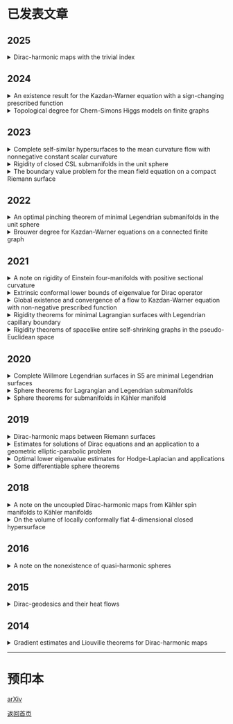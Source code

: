 # 已发表文章

## 2025
<details>
<summary>Dirac-harmonic maps with the trivial index</summary>

Jost, Jürgen; <strong>Sun, Linlin</strong>; Zhu, Jingyong  
[Sci. China Math. 68 (2025), no. 4, 917-938.](https://doi.org/10.1007/s11425-023-2283-0)
</details>

## 2024
<details>
<summary>An existence result for the Kazdan-Warner equation with a sign-changing prescribed function</summary>

<strong>Sun, Linlin</strong>; Zhu, Jingyong  
[Calc. Var. Partial Differential Equations 63 (2024), no. 2, Paper No. 52, 16 pp.](https://doi.org/10.1007/s00526-023-02659-4)
</details>

<details>
<summary>Topological degree for Chern-Simons Higgs models on finite graphs</summary>

Li, Jiayu; <strong>Sun, Linlin</strong>; Yang, Yunyan  
[Calc. Var. Partial Differential Equations 63 (2024), no. 4, Paper No. 81, 21 pp.](https://doi.org/10.1007/s00526-024-02706-8)  
</details>

## 2023
<details>
<summary>Complete self-similar hypersurfaces to the mean curvature flow with nonnegative constant scalar curvature</summary>

Luo, Yong; <strong>Sun, Linlin</strong>; Yin, Jiabin  
[Front. Math. 18 (2023), no. 2, 417–430.](https://doi.org/10.1007/s11464-021-0229-x)  
</details>

<details>
<summary>Rigidity of closed CSL submanifolds in the unit sphere</summary>

Luo, Yong; <strong>Sun, Linlin</strong>  
[Ann. Inst. H. Poincaré C Anal. Non Linéaire 40 (2023), no. 3, 531–555.](https://doi.org/10.4171/aihpc/50)  
</details>

<details>
<summary>The boundary value problem for the mean field equation on a compact Riemann surface</summary>

Li, Jiayu; <strong>Sun, Linlin</strong>; Yang, Yunyan  
[Sci. China Math. 66 (2023), no. 1, 115–142.](https://doi.org/10.1007/s11425-021-1962-5)  
</details>

## 2022
<details>
<summary>An optimal pinching theorem of minimal Legendrian submanifolds in the unit sphere</summary>

Luo, Yong; <strong>Sun, Linlin</strong>; Yin, Jiabin  
[Calc. Var. Partial Differential Equations 61 (2022), no. 5, Paper No. 192, 18 pp.](https://doi.org/10.1007/s00526-022-02304-6)  
</details>

<details>
<summary>Brouwer degree for Kazdan-Warner equations on a connected finite graph</summary>

<strong>Sun, Linlin</strong>; Wang, Liuquan  
[Adv. Math. 404 (2022), part B, Paper No. 108422, 29 pp.](https://doi.org/10.1016/j.aim.2022.108422)  
</details>

## 2021
<details>
<summary>A note on rigidity of Einstein four-manifolds with positive sectional curvature</summary>

Cui, Qing; <strong>Sun, Linlin</strong>  
[Manuscripta Math. 165 (2021), no. 1-2, 269–282.](https://doi.org/10.1007/s00229-020-01217-y)  
</details>

<details>
<summary>Extrinsic conformal lower bounds of eigenvalue for Dirac operator</summary>

Chen, Qun; <strong>Sun, Linlin</strong>  
[Math. Z. 297 (2021), no. 3-4, 1659–1671.](https://doi.org/10.1007/s00209-020-02573-x)  
</details>

<details>
<summary>Global existence and convergence of a flow to Kazdan-Warner equation with non-negative prescribed function</summary>

<strong>Sun, Linlin</strong>; Zhu, Jingyong  
[Calc. Var. Partial Differential Equations 60 (2021), no. 1, Paper No. 42, 26 pp.](https://doi.org/10.1007/s00526-020-01873-8)  
</details>

<details>
<summary>Rigidity theorems for minimal Lagrangian surfaces with Legendrian capillary boundary</summary>

Luo, Yong; <strong>Sun, Linlin</strong>  
[Adv. Math. 393 (2021), Paper No. 108124, 15 pp.](https://doi.org/10.1016/j.aim.2021.108124)  
</details>

<details>
<summary>Rigidity theorems of spacelike entire self-shrinking graphs in the pseudo-Euclidean space</summary>

Qiu, Hongbing; <strong>Sun, Linlin</strong>  
[J. Funct. Anal. 281 (2021), no. 9, Paper No. 109189, 24 pp.](https://doi.org/10.1016/j.jfa.2021.109189)  
</details>

## 2020
<details>
<summary>Complete Willmore Legendrian surfaces in S5 are minimal Legendrian surfaces</summary>

Luo, Yong; <strong>Sun, Linlin</strong>  
[Ann. Global Anal. Geom. 58 (2020), no. 2, 177–189.](https://doi.org/10.1007/s10455-020-09719-4)  
</details>

<details>
<summary>Sphere theorems for Lagrangian and Legendrian submanifolds</summary>

Sun, Jun; <strong>Sun, Linlin</strong>  
[Calc. Var. Partial Differential Equations 59 (2020), no. 4, Paper No. 125, 29 pp.](https://doi.org/10.1007/s00526-020-01797-3)  
</details>

<details>
<summary>Sphere theorems for submanifolds in Kähler manifold</summary>

Sun, Jun; <strong>Sun, Linlin</strong>  
[Math. Res. Lett. 27 (2020), no. 4, 1195–1236.](https://dx.doi.org/10.4310/MRL.2020.v27.n4.a10)  
</details>

## 2019
<details>
<summary>Dirac-harmonic maps between Riemann surfaces</summary>

Chen, Qun; Jost, Jürgen; <strong>Sun, Linlin</strong>; Zhu, Miaomiao  
[Asian J. Math. 23 (2019), no. 1, 107–125.](https://dx.doi.org/10.4310/AJM.2019.v23.n1.a6)  
</details>

<details>
<summary>Estimates for solutions of Dirac equations and an application to a geometric elliptic-parabolic problem</summary>

Chen, Qun; Jost, Jürgen; <strong>Sun, Linlin</strong>; Zhu, Miaomiao  
[J. Eur. Math. Soc. (JEMS) 21 (2019), no. 3, 665–707.](https://doi.org/10.4171/JEMS/847)  
</details>

<details>
<summary>Optimal lower eigenvalue estimates for Hodge-Laplacian and applications</summary>

Cui, Qing; <strong>Sun, Linlin</strong>  
[J. Differential Equations 266 (2019), no. 12, 8320–8343.](https://doi.org/10.1016/j.jde.2018.12.032)  
</details>

<details>
<summary>Some differentiable sphere theorems</summary>

Cui, Qing; <strong>Sun, Linlin</strong>  
[Calc. Var. Partial Differential Equations 58 (2019), no. 2, Paper No. 43, 24 pp.](https://doi.org/10.1007/s00526-019-1487-2)  
</details>

## 2018
<details>
<summary>A note on the uncoupled Dirac-harmonic maps from Kähler spin manifolds to Kähler manifolds</summary>

<strong>Sun, Linlin</strong>  
[Manuscripta Math. 155 (2018), no. 1-2, 197–208.](https://doi.org/10.1007/s00229-017-0941-8)  
</details>

<details>
<summary>On the volume of locally conformally flat 4-dimensional closed hypersurface</summary>

Cui, Qing; <strong>Sun, Linlin</strong>  
[Proc. Amer. Math. Soc. 146 (2018), no. 2, 759–771.](https://doi.org/10.1090/proc/13855)  
</details>

## 2016
<details>
<summary>A note on the nonexistence of quasi-harmonic spheres</summary>

Li, Jiayu; <strong>Sun, Linlin</strong>  
[Calc. Var. Partial Differential Equations 55 (2016), no. 6, Art. 151, 13 pp.](https://doi.org/10.1007/s00526-016-1076-6)  
</details>

## 2015
<details>
<summary>Dirac-geodesics and their heat flows</summary>

Chen, Qun; Jost, Jürgen; <strong>Sun, Linlin</strong>; Zhu, Miaomiao  
[Calc. Var. Partial Differential Equations 54 (2015), no. 3, 2615–2635.](https://doi.org/10.1007/s00526-015-0877-3)  
</details>

## 2014
<details>
<summary>Gradient estimates and Liouville theorems for Dirac-harmonic maps</summary>

Chen, Qun; Jost, Jürgen; <strong>Sun, Linlin</strong>  
[J. Geom. Phys. 76 (2014), 66–78.](http://dx.doi.org/10.1016/j.geomphys.2013.10.011)  
</details>

---

# 预印本
[arXiv](https://arxiv.org/a/sun_l_3.html)

[返回首页](index.md)
